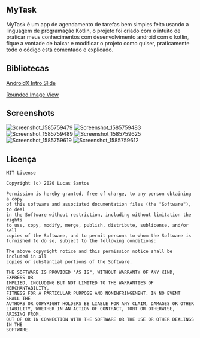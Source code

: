 ## MyTask
MyTask é um app de agendamento de tarefas bem simples feito usando a linguagem de programação Kotlin, o projeto foi criado com o intuito de praticar meus conhecimentos com desenvolvimento android com o kotlin, fique a vontade de baixar e modificar o projeto como quiser, praticamente todo o código está comentado e explicado.
## Bibliotecas
[AndroidX Intro Slide](https://github.com/AppIntro/AppIntro)

[Rounded Image View](https://github.com/vinc3m1/RoundedImageView)
## Screenshots
![Screenshot_1585759479](https://user-images.githubusercontent.com/52612637/78164067-94f34300-741f-11ea-80e1-5848f6b6ddb5.png) ![Screenshot_1585759483](https://user-images.githubusercontent.com/52612637/78164069-958bd980-741f-11ea-9ff5-9053656fad61.png) ![Screenshot_1585759489](https://user-images.githubusercontent.com/52612637/78164071-958bd980-741f-11ea-8db8-9231543fe91d.png) ![Screenshot_1585759625](https://user-images.githubusercontent.com/52612637/78164153-b2281180-741f-11ea-97fa-3fe36b39197d.png) ![Screenshot_1585759619](https://user-images.githubusercontent.com/52612637/78164169-b81df280-741f-11ea-8244-14d3e4900029.png) ![Screenshot_1585759612](https://user-images.githubusercontent.com/52612637/78164178-bbb17980-741f-11ea-9281-097aa94c1e87.png)
## Licença
```text
MIT License

Copyright (c) 2020 Lucas Santos

Permission is hereby granted, free of charge, to any person obtaining a copy
of this software and associated documentation files (the "Software"), to deal
in the Software without restriction, including without limitation the rights
to use, copy, modify, merge, publish, distribute, sublicense, and/or sell
copies of the Software, and to permit persons to whom the Software is
furnished to do so, subject to the following conditions:

The above copyright notice and this permission notice shall be included in all
copies or substantial portions of the Software.

THE SOFTWARE IS PROVIDED "AS IS", WITHOUT WARRANTY OF ANY KIND, EXPRESS OR
IMPLIED, INCLUDING BUT NOT LIMITED TO THE WARRANTIES OF MERCHANTABILITY,
FITNESS FOR A PARTICULAR PURPOSE AND NONINFRINGEMENT. IN NO EVENT SHALL THE
AUTHORS OR COPYRIGHT HOLDERS BE LIABLE FOR ANY CLAIM, DAMAGES OR OTHER
LIABILITY, WHETHER IN AN ACTION OF CONTRACT, TORT OR OTHERWISE, ARISING FROM,
OUT OF OR IN CONNECTION WITH THE SOFTWARE OR THE USE OR OTHER DEALINGS IN THE
SOFTWARE.
```
